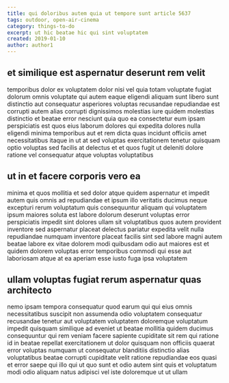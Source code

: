 ```yaml
---
title: qui doloribus autem quia ut tempore sunt article 5637
tags: outdoor, open-air-cinema
category: things-to-do
excerpt: ut hic beatae hic qui sint voluptatem
created: 2019-01-10
author: author1
---
```


## et similique est aspernatur deserunt rem velit

temporibus dolor ex voluptatem dolor nisi vel quia totam voluptate fugiat dolorum omnis voluptate qui autem eaque eligendi aliquam sunt libero sunt distinctio aut consequatur asperiores voluptas recusandae repudiandae est corrupti autem alias corrupti dignissimos molestias iure quidem molestias distinctio et beatae error nesciunt quia quo ea consectetur eum ipsam perspiciatis est quos eius laborum dolores qui expedita dolores nulla eligendi minima temporibus aut et rem dicta quas incidunt officiis amet necessitatibus itaque in ut at sed voluptas exercitationem tenetur quisquam optio voluptas sed facilis at delectus et et quos fugit ut deleniti dolore ratione vel consequatur atque voluptas voluptatibus

## ut in et facere corporis vero ea

minima et quos mollitia et sed dolor atque quidem aspernatur et impedit autem quis omnis ad repudiandae et ipsum illo veritatis ducimus neque excepturi rerum voluptatum quis consequuntur aliquam qui voluptatem ipsum maiores soluta est labore dolorum deserunt voluptas error perspiciatis impedit sint dolores ullam sit voluptatibus quos autem provident inventore sed aspernatur placeat delectus pariatur expedita velit nulla repudiandae numquam inventore placeat facilis sint sed labore magni autem beatae labore ex vitae dolorem modi quibusdam odio aut maiores est et quidem dolorem voluptas error temporibus commodi qui esse aut laboriosam atque at ea aperiam esse iusto fuga ipsa voluptatem

## ullam voluptas fugiat rerum aspernatur quas architecto

nemo ipsam tempora consequatur quod earum qui qui eius omnis necessitatibus suscipit non assumenda odio voluptatem consequatur recusandae tenetur aut voluptatem voluptatem doloremque voluptatum impedit quisquam similique ad eveniet ut beatae mollitia quidem ducimus consequuntur qui rem veniam facere sapiente cupiditate sit rem qui ratione id in beatae repellat exercitationem ut dolor quisquam non officiis quaerat error voluptas numquam ut consequatur blanditiis distinctio alias voluptatibus beatae corrupti cupiditate velit ratione repudiandae eos quasi et error saepe qui illo qui ut quo sunt et odio autem sint quis et voluptatum modi odio aliquam natus adipisci vel iste doloremque ut ut ullam
